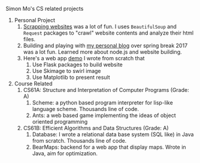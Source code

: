 Simon Mo's CS related projects

1. Personal Project
   1. [Scrapping websites](https://github.com/simon-mo/booklist_app) was a lot of fun. I uses `BeautifulSoup` and `Request` packages to "crawl" website contents and analyze their html files. 
   2. Building and playing with [my personal blog](https://simon-mo.github.io/) over spring break 2017 was a lot fun. Learned more about node.js and website building. 
   3. Here's a web app [demo](xmo.pythonanywhere.com) I wrote from scratch that 
      1. Use Flask packages to build website
      2. Use Skimage to swirl image
      3. Use Matplotlib to present result
2. Course Related
   1. CS61A: Structure and Interpretation of Computer Programs (Grade: A)
      1. Scheme: a python based program interpreter for lisp-like language scheme. Thousands line of code. 
      2. Ants: a web based game implementing the ideas of object oriented programming
   2. CS61B: Efficient Algorithms and Data Structures (Grade: A) 
      1. Database: I wrote a relational data base system (SQL like) in Java from scratch. Thousands line of code.
      2. BearMaps: backend for a web app that display maps. Wrote in Java, aim for optimization. 